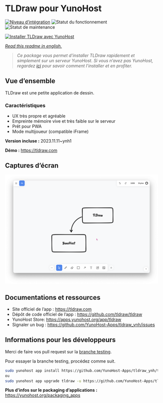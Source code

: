 <!--
N.B.: This README was automatically generated by https://github.com/YunoHost/apps/tree/master/tools/README-generator
It shall NOT be edited by hand.
-->

# TLDraw pour YunoHost

[![Niveau d’intégration](https://dash.yunohost.org/integration/tldraw.svg)](https://dash.yunohost.org/appci/app/tldraw) ![Statut du fonctionnement](https://ci-apps.yunohost.org/ci/badges/tldraw.status.svg) ![Statut de maintenance](https://ci-apps.yunohost.org/ci/badges/tldraw.maintain.svg)

[![Installer TLDraw avec YunoHost](https://install-app.yunohost.org/install-with-yunohost.svg)](https://install-app.yunohost.org/?app=tldraw)

*[Read this readme in english.](./README.md)*

> *Ce package vous permet d’installer TLDraw rapidement et simplement sur un serveur YunoHost.
Si vous n’avez pas YunoHost, regardez [ici](https://yunohost.org/#/install) pour savoir comment l’installer et en profiter.*

## Vue d’ensemble

TLDraw est une petite application de dessin.

### Caractéristiques

- UX très propre et agréable
- Empreinte mémoire vive et très faible sur le serveur
- Prêt pour PWA
- Mode multijoueur (compatible iFrame)

**Version incluse :** 2023.11.11~ynh1

**Démo :** https://tldraw.com

## Captures d’écran

![Capture d’écran de TLDraw](./doc/screenshots/TLDraw_screenshot.png)

## Documentations et ressources

* Site officiel de l’app : <https://tldraw.com>
* Dépôt de code officiel de l’app : <https://github.com/tldraw/tldraw>
* YunoHost Store: <https://apps.yunohost.org/app/tldraw>
* Signaler un bug : <https://github.com/YunoHost-Apps/tldraw_ynh/issues>

## Informations pour les développeurs

Merci de faire vos pull request sur la [branche testing](https://github.com/YunoHost-Apps/tldraw_ynh/tree/testing).

Pour essayer la branche testing, procédez comme suit.

``` bash
sudo yunohost app install https://github.com/YunoHost-Apps/tldraw_ynh/tree/testing --debug
ou
sudo yunohost app upgrade tldraw -u https://github.com/YunoHost-Apps/tldraw_ynh/tree/testing --debug
```

**Plus d’infos sur le packaging d’applications :** <https://yunohost.org/packaging_apps>